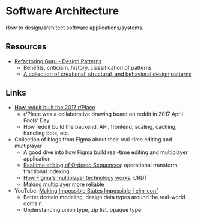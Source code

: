 # Software Architecture

How to design/architect software applications/systems.

## Resources

- [Refactoring Guru - Design Patterns](https://refactoring.guru/design-patterns)
  - Benefits, criticism, history, classification of patterns
  - [A collection of creational, structural, and behavioral design patterns](https://refactoring.guru/design-patterns/catalog)

## Links

- [How reddit built the 2017 r/Place](https://www.redditinc.com/blog/how-we-built-rplace/)
  - r/Place was a collaborative drawing board on reddit in 2017 April Fools' Day
  - How reddit build the backend, API, frontend, scaling, caching, handling bots, etc.
- Collection of blogs from Figma about their real-time editing and multiplayer
  - A good dive into how Figma build real-time editing and multiplayer application
  - [Realtime editing of Ordered Sequences](https://www.figma.com/blog/realtime-editing-of-ordered-sequences/): operational transform, fractional indexing
  - [How Figma's multiplayer technology works](https://www.figma.com/blog/how-figmas-multiplayer-technology-works/): CRDT
  - [Making multiplayer more reliable](https://www.figma.com/blog/making-multiplayer-more-reliable/)
- YouTube: [Making Impossible States Impossible | elm-conf](https://youtu.be/IcgmSRJHu_8)
  - Better domain modeling, design data types around the real-world domain
  - Understanding union type, zip list, opaque type
